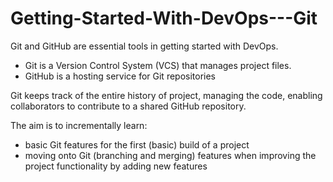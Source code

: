 # Getting-Started-With-DevOps---Git

Git and GitHub are essential tools in getting started with DevOps.

 - Git is a Version Control System (VCS) that manages project files.
 - GitHub is a hosting service for Git repositories

Git keeps track of the entire history of project, managing the code, enabling collaborators to contribute to a shared GitHub repository.

The aim is to incrementally learn:

 - basic Git features for the first (basic) build of a project
 - moving onto Git (branching and merging) features when improving the project functionality by adding new features
